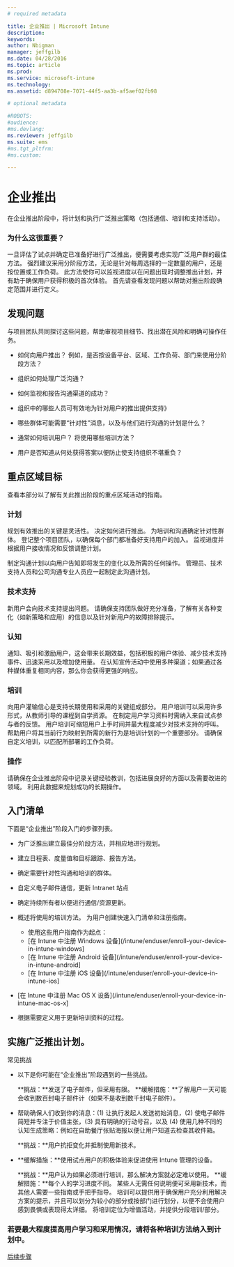 ```yaml
---
# required metadata

title: 企业推出 | Microsoft Intune
description:
keywords:
author: Nbigman
manager: jeffgilb
ms.date: 04/28/2016
ms.topic: article
ms.prod:
ms.service: microsoft-intune
ms.technology:
ms.assetid: d894708e-7071-44f5-aa3b-af5aef02fb98

# optional metadata

#ROBOTS:
#audience:
#ms.devlang:
ms.reviewer: jeffgilb
ms.suite: ems
#ms.tgt_pltfrm:
#ms.custom:

---
```


# 企业推出
在企业推出阶段中，将计划和执行广泛推出策略（包括通信、培训和支持活动）。

### 为什么这很重要？
一旦评估了试点并确定已准备好进行广泛推出，便需要考虑实现广泛用户群的最佳方法。 强烈建议采用分阶段方法，无论是针对每周选择的一定数量的用户，还是按位置或工作负荷。 此方法使你可以监视进度以在问题出现时调整推出计划，并有助于确保用户获得积极的首次体验。
首先请查看发现问题以帮助对推出阶段确定范围并进行定义。

## 发现问题
与项目团队共同探讨这些问题，帮助审视项目细节、找出潜在风险和明确可操作任务。

-   如何向用户推出？ 例如，是否按设备平台、区域、工作负荷、部门来使用分阶段方法？

-   组织如何处理广泛沟通？

-   如何监视和报告沟通渠道的成功？

-   组织中的哪些人员可有效地为针对用户的推出提供支持》

-   哪些群体可能需要“针对性”消息，以及与他们进行沟通的计划是什么？

-   通常如何培训用户？ 将使用哪些培训方法？

-   用户是否知道从何处获得答案以便防止使支持组织不堪重负？

## 重点区域目标
查看本部分以了解有关此推出阶段的重点区域活动的指南。

### 计划
规划有效推出的关键是灵活性。 决定如何进行推出。 为培训和沟通确定针对性群体。 登记整个项目团队，以确保每个部门都准备好支持用户的加入。
监视进度并根据用户接收情况和反馈调整计划。

制定沟通计划以向用户告知即将发生的变化以及所需的任何操作。 管理员、技术支持人员和公司沟通专业人员应一起制定此沟通计划。

### 技术支持
新用户会向技术支持提出问题。 请确保支持团队做好充分准备，了解有关各种变化（如新策略和应用）的信息以及针对新用户的故障排除提示。

### 认知
通知、吸引和激励用户，这会带来长期效益，包括积极的用户体验、减少技术支持事件、迅速采用以及增加使用量。 在认知宣传活动中使用多种渠道；如果通过各种媒体重复相同内容，那么你会获得更强的响应。

### 培训
向用户灌输信心是支持长期使用和采用的关键组成部分。 用户培训可以采用许多形式，从教师引导的课程到自学资源。 在制定用户学习资料时需纳入来自试点参与者的反馈。 用户培训可缩短用户上手时间并最大程度减少对技术支持的呼叫。 帮助用户将其当前行为映射到所需的新行为是培训计划的一个重要部分。 请确保自定义培训，以匹配所部署的工作负荷。

### 操作
请确保在企业推出阶段中记录关键经验教训，包括进展良好的方面以及需要改进的领域。 利用此数据来规划成功的长期操作。

## 入门清单
下面是“企业推出”阶段入门的步骤列表。

-   为广泛推出建立最佳分阶段方法，并相应地进行规划。

-   建立日程表、度量值和目标跟踪、报告方法。

-   确定需要针对性沟通和培训的群体。

-   自定义电子邮件通信，更新 Intranet 站点

-   确定持续所有者以便进行通信/资源更新。

-   概述将使用的培训方法。
    为用户创建快速入门清单和注册指南。
    -  使用这些用户指南作为起点：
    -  [在 Intune 中注册 Windows 设备](/intune/enduser/enroll-your-device-in-intune-windows]
    -  [在 Intune 中注册 Android 设备](/intune/enduser/enroll-your-device-in-intune-android]
    -  [在 Intune 中注册 iOS 设备](/intune/enduser/enroll-your-device-in-intune-ios]

-   [在 Intune 中注册 Mac OS X 设备](/intune/enduser/enroll-your-device-in-intune-mac-os-x]

-   根据需要定义用于更新培训资料的过程。

## 实施广泛推出计划。
常见挑战

-   以下是你可能在“企业推出”阶段遇到的一些挑战。

    **挑战：**发送了电子邮件，但采用有限。 **缓解措施：**了解用户一天可能会收到数百封电子邮件计（如果不是收到数千封电子邮件）。

-   帮助确保人们收到你的消息：(1) 让执行发起人发送初始消息，(2) 使电子邮件简短并专注于价值主张，(3) 具有明确的行动号召，以及 (4) 使用几种不同的认知生成策略：例如在自助餐厅张贴海报以便让用户知道去检查其收件箱。

    **挑战：**用户抗拒变化并抵制使用新技术。

-   **缓解措施：**使用试点用户的积极体验来促进使用 Intune 管理的设备。

    **挑战：**用户认为如果必须进行培训，那么解决方案就必定难以使用。 **缓解措施：**每个人的学习进度不同。 某些人无需任何说明便可采用新技术，而其他人需要一些指南或手把手指导。 培训可以提供用于确保用户充分利用解决方案的提示，并且可以划分为较小的部分或按部门进行划分，以便不会使用户感到畏惧或表现得太详细。 将培训定位为增值活动，并提供分段培训/部分。

### 若要最大程度提高用户学习和采用情况，请将各种培训方法纳入到计划中。
[后续步骤](operations-and-maintenance.md)


<!--HONumber=May16_HO2-->


